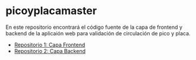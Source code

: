 # picoyplacamaster

En este repositorio encontrará el código fuente de la capa de frontend y backend de la aplicaión web para validación de circulación de pico y placa.

- [Repositorio 1: Capa Frontend](https://github.com/aaronbravo17/picoyplacafront)
- [Repositorio 2: Capa Backend](https://github.com/aaronbravo17/picoyplacaback)
